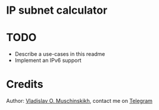 IP subnet calculator
====================

# TODO

 * Describe a use-cases in this readme
 * Implement an IPv6 support

# Credits

Author: [Vladislav O. Muschinskikh](mailto:i@vlad.guru), contact me on [Telegram](https://t.me/VladisMus)
